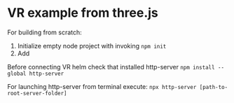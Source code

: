 # VR example from three.js

For building from scratch:
1. Initialize empty node project with invoking `npm init`
1. Add 

Before connecting VR helm check that installed http-server
`npm install --global http-server`

For launching http-server from terminal execute: `npx http-server [path-to-root-server-folder]`